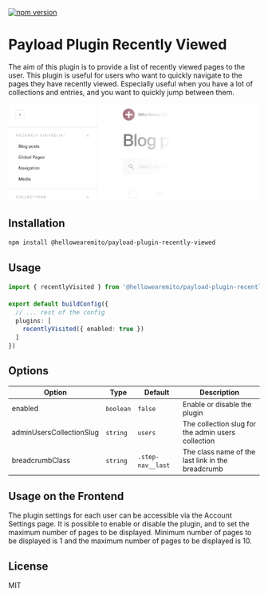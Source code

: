 [![npm version](https://badge.fury.io/js/@hellowearemito%2Fpayload-plugin-recently-visited.svg)](https://npmjs.com/package/@hellowearemito/payload-plugin-recently-visited)
# Payload Plugin Recently Viewed
The aim of this plugin is to provide a list of recently viewed pages to the user. 
This plugin is useful for users who want to quickly navigate to the pages they have recently viewed.
Especially useful when you have a lot of collections and entries, and you want to quickly jump between them.

![screenshot of the plugin](./screenshots/screen.png)

## Installation

```bash
npm install @hellowearemito/payload-plugin-recently-viewed
```

## Usage

```typescript
import { recentlyVisited } from '@hellowearemito/payload-plugin-recently-visited'

export default buildConfig({
  // ... rest of the config
  plugins: [
    recentlyVisited({ enabled: true })
  ]
})
```

## Options

| Option                   | Type      | Default           | Description                                        |
|--------------------------|-----------|-------------------|----------------------------------------------------|
| enabled                  | `boolean` | `false`           | Enable or disable the plugin                       |
| adminUsersCollectionSlug | `string`  | `users`           | The collection slug for the admin users collection |
| breadcrumbClass          | `string`  | `.step-nav__last` | The class name of the last link in the breadcrumb  |

## Usage on the Frontend

The plugin settings for each user can be accessible via the Account Settings page.
It is possible to enable or disable the plugin, and to set the maximum number of pages to be displayed.
Minimum number of pages to be displayed is 1 and the maximum number of pages to be displayed is 10.

## License

MIT